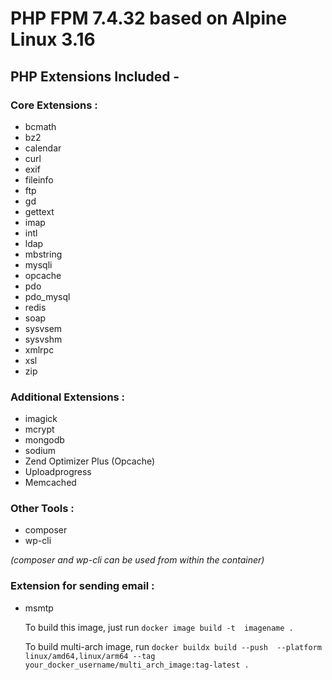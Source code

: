 # PHP FPM 7.4.32 based on Alpine Linux 3.16

## PHP Extensions Included -

### Core Extensions :

* bcmath
* bz2
* calendar
* curl
* exif
* fileinfo
* ftp
* gd
* gettext
* imap
* intl
* ldap
* mbstring
* mysqli
* opcache
* pdo
* pdo_mysql
* redis
* soap
* sysvsem
* sysvshm
* xmlrpc
* xsl
* zip

### Additional Extensions :

* imagick
* mcrypt
* mongodb
* sodium
* Zend Optimizer Plus (Opcache)
* Uploadprogress
* Memcached

### Other Tools :
* composer
* wp-cli

<em>(composer and wp-cli can be used from within the container)</em>


### Extension for sending email :

* msmtp

  To build this image, just run
```docker image build -t  imagename .```

  To build multi-arch image, run
```docker buildx build --push  --platform linux/amd64,linux/arm64 --tag your_docker_username/multi_arch_image:tag-latest .```
